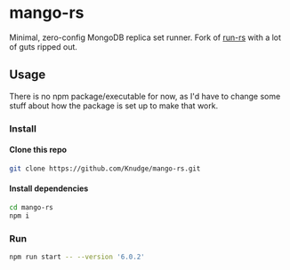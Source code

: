 mango-rs
========

Minimal, zero-config MongoDB replica set runner. Fork of
[run-rs](https://github.com/vkarpov15/run-rs) with a lot of guts ripped out.

Usage
-----

There is no npm package/executable for now, as I'd have to change some stuff
about how the package is set up to make that work.

### Install

#### Clone this repo

```sh
git clone https://github.com/Knudge/mango-rs.git
```

#### Install dependencies

```sh
cd mango-rs
npm i
```

### Run

```sh
npm run start -- --version '6.0.2'
```